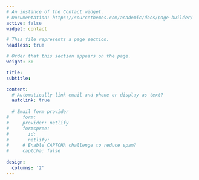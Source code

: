 ```yaml
---
# An instance of the Contact widget.
# Documentation: https://sourcethemes.com/academic/docs/page-builder/
active: false
widget: contact

# This file represents a page section.
headless: true

# Order that this section appears on the page.
weight: 30

title: 
subtitle:

content:
  # Automatically link email and phone or display as text?
  autolink: true
  
  # Email form provider
#     form:
#     provider: netlify
#     formspree:
#       id:
#       netlify:
#     # Enable CAPTCHA challenge to reduce spam?
#     captcha: false
  
design:
  columns: '2'
---
```

